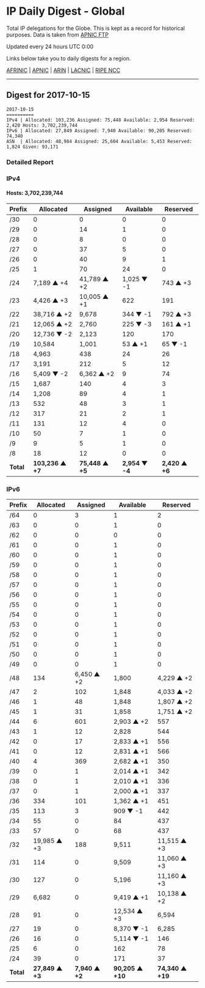 # IP Daily Digest - Global

Total IP delegations for the Globe. This is kept as a record for historical purposes. Data is taken from [APNIC FTP](https://ftp.apnic.net/)

Updated every 24 hours UTC 0:00

Links below take you to daily digests for a region.

[AFRINIC](./archives/AFRINIC/) | [APNIC](./archives/APNIC/) | [ARIN](./archives/ARIN/) | [LACNIC](./archives/LACNIC/) | [RIPE NCC](./archives/RIPE_NCC/)

---

## Digest for 2017-10-15
```
2017-10-15
==========
IPv4 | Allocated: 103,236 Assigned: 75,448 Available: 2,954 Reserved: 2,420 Hosts: 3,702,239,744
IPv6 | Allocated: 27,849 Assigned: 7,940 Available: 90,205 Reserved: 74,340
ASN  | Allocated: 48,984 Assigned: 25,604 Available: 5,453 Reserved: 1,824 Given: 93,171
```

### Detailed Report

### IPv4

#### Hosts: **3,702,239,744**

| Prefix | Allocated | Assigned | Available | Reserved |
| ----- | ----- | ----- | ----- | ----- |
| /30 | 0 | 0 | 0 | 0 |
| /29 | 0 | 14 | 1 | 0 |
| /28 | 0 | 8 | 0 | 0 |
| /27 | 0 | 37 | 5 | 0 |
| /26 | 0 | 40 | 9 | 1 |
| /25 | 1 | 70 | 24 | 0 |
| /24 | 7,189 ▲ +4 | 41,789 ▲ +2 | 1,025 ▼ -1 | 743 ▲ +3 |
| /23 | 4,426 ▲ +3 | 10,005 ▲ +1 | 622 | 191 |
| /22 | 38,716 ▲ +2 | 9,678 | 344 ▼ -1 | 792 ▲ +3 |
| /21 | 12,065 ▲ +2 | 2,760 | 225 ▼ -3 | 161 ▲ +1 |
| /20 | 12,736 ▼ -2 | 2,123 | 120 | 170 |
| /19 | 10,584 | 1,001 | 53 ▲ +1 | 65 ▼ -1 |
| /18 | 4,963 | 438 | 24 | 26 |
| /17 | 3,191 | 212 | 5 | 12 |
| /16 | 5,409 ▼ -2 | 6,362 ▲ +2 | 9 | 74 |
| /15 | 1,687 | 140 | 4 | 3 |
| /14 | 1,208 | 89 | 4 | 1 |
| /13 | 532 | 48 | 3 | 1 |
| /12 | 317 | 21 | 2 | 1 |
| /11 | 131 | 12 | 4 | 0 |
| /10 | 50 | 7 | 1 | 0 |
| /9 | 9 | 5 | 1 | 0 |
| /8 | 18 | 12 | 0 | 0 |
| **Total** | **103,236 ▲ +7** | **75,448 ▲ +5** | **2,954 ▼ -4** | **2,420 ▲ +6** |

### IPv6

| Prefix | Allocated | Assigned | Available | Reserved |
| ----- | ----- | ----- | ----- | ----- |
| /64 | 0 | 3 | 1 | 2 |
| /63 | 0 | 0 | 1 | 0 |
| /62 | 0 | 0 | 0 | 0 |
| /61 | 0 | 0 | 1 | 0 |
| /60 | 0 | 0 | 1 | 0 |
| /59 | 0 | 0 | 1 | 0 |
| /58 | 0 | 0 | 1 | 0 |
| /57 | 0 | 0 | 1 | 0 |
| /56 | 0 | 0 | 1 | 0 |
| /55 | 0 | 0 | 1 | 0 |
| /54 | 0 | 0 | 1 | 0 |
| /53 | 0 | 0 | 1 | 0 |
| /52 | 0 | 0 | 1 | 0 |
| /51 | 0 | 0 | 1 | 0 |
| /50 | 0 | 0 | 1 | 0 |
| /49 | 0 | 0 | 1 | 0 |
| /48 | 134 | 6,450 ▲ +2 | 1,800 | 4,229 ▲ +2 |
| /47 | 2 | 102 | 1,848 | 4,033 ▲ +2 |
| /46 | 1 | 48 | 1,848 | 1,807 ▲ +2 |
| /45 | 1 | 31 | 1,858 | 1,751 ▲ +2 |
| /44 | 6 | 601 | 2,903 ▲ +2 | 557 |
| /43 | 1 | 12 | 2,828 | 544 |
| /42 | 0 | 17 | 2,833 ▲ +1 | 556 |
| /41 | 0 | 12 | 2,831 ▲ +1 | 566 |
| /40 | 4 | 369 | 2,682 ▲ +1 | 350 |
| /39 | 0 | 1 | 2,014 ▲ +1 | 342 |
| /38 | 0 | 1 | 2,010 ▲ +1 | 336 |
| /37 | 0 | 1 | 2,000 ▲ +1 | 337 |
| /36 | 334 | 101 | 1,362 ▲ +1 | 451 |
| /35 | 113 | 3 | 909 ▼ -1 | 442 |
| /34 | 55 | 0 | 84 | 437 |
| /33 | 57 | 0 | 68 | 437 |
| /32 | 19,985 ▲ +3 | 188 | 9,511 | 11,515 ▲ +3 |
| /31 | 114 | 0 | 9,509 | 11,060 ▲ +3 |
| /30 | 127 | 0 | 5,196 | 11,160 ▲ +3 |
| /29 | 6,682 | 0 | 9,419 ▲ +1 | 10,138 ▲ +2 |
| /28 | 91 | 0 | 12,534 ▲ +3 | 6,594 |
| /27 | 19 | 0 | 8,370 ▼ -1 | 6,285 |
| /26 | 16 | 0 | 5,114 ▼ -1 | 146 |
| /25 | 6 | 0 | 162 | 78 |
| /24 | 39 | 0 | 171 | 37 |
| **Total** | **27,849 ▲ +3** | **7,940 ▲ +2** | **90,205 ▲ +10** | **74,340 ▲ +19** |
